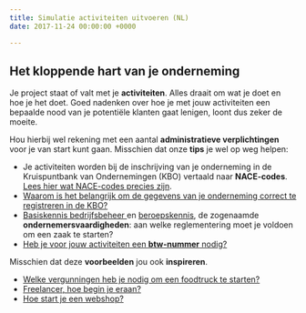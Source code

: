 ```yaml
---
title: Simulatie activiteiten uitvoeren (NL)
date: 2017-11-24 00:00:00 +0000

---
```

## Het kloppende hart van je onderneming

Je project staat of valt met je **activiteiten**. Alles draait om wat je doet en hoe je het doet. Goed nadenken over hoe je met jouw activiteiten een bepaalde nood  van je potentiële klanten gaat lenigen, loont dus zeker de moeite.

Hou hierbij wel rekening met een aantal **administratieve verplichtingen** voor je van start kunt gaan. Misschien dat onze **tips** je wel op weg helpen:

* Je activiteiten worden bij de inschrijving van je onderneming in de Kruispuntbank van Ondernemingen (KBO) vertaald naar **NACE-codes**. [Lees hier wat NACE-codes precies zijn](https://www.xerius.be/nl-be/drive/activiteiten/simulatie-activiteiten-uitvoeren-nl/nacebel).
* [Waarom is het belangrijk om de gegevens van je onderneming correct te registreren in de KBO?](https://www.xerius.be/drive/activiteiten/simulatie-activiteiten-uitvoeren-nl/correcte-bedrijfsgegevens)
* [Basiskennis bedrijfsbeheer ](https://www.xerius.be/nl-be/zelfstandig-worden/een-eenmanszaak/bedrijfsbeheer-en-beroepskennis)en [beroepskennis](https://www.xerius.be/nl-be/zelfstandig-worden/een-eenmanszaak/bedrijfsbeheer-en-beroepskennis), de zogenaamde **ondernemersvaardigheden**:  aan welke reglementering moet je voldoen om een zaak te starten?
* [Heb je voor jouw activiteiten een **btw-nummer** nodig?](https://www.xerius.be/nl-be/drive/activiteiten/simulatie-activiteiten-uitvoeren-nl/btw-voor-starters)

Misschien dat deze **voorbeelden** jou ook **inspireren**.

* [Welke vergunningen heb je nodig om een foodtruck te starten?](https://www.xerius.be/drive/activiteiten/simulatie-activiteiten-uitvoeren-nl/foodtruck)
* [Freelancer, hoe begin je eraan?](https://www.xerius.be/drive/activiteiten/simulatie-activiteiten-uitvoeren-nl/freelancer)
* [Hoe start je een webshop?](https://www.xerius.be/drive/activiteiten/simulatie-activiteiten-uitvoeren-nl/webshop)